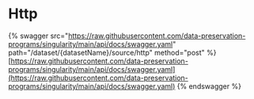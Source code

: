 # Http

{% swagger src="https://raw.githubusercontent.com/data-preservation-programs/singularity/main/api/docs/swagger.yaml" path="/dataset/{datasetName}/source/http" method="post" %}
[https://raw.githubusercontent.com/data-preservation-programs/singularity/main/api/docs/swagger.yaml](https://raw.githubusercontent.com/data-preservation-programs/singularity/main/api/docs/swagger.yaml)
{% endswagger %}
